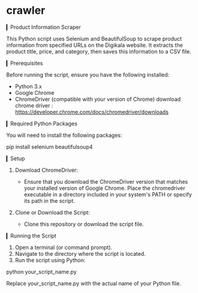 # crawler



▎Product Information Scraper

This Python script uses Selenium and BeautifulSoup to scrape product information from specified URLs on the Digikala website. It extracts the product title, price, and category, then saves this information to a CSV file.

▎Prerequisites

Before running the script, ensure you have the following installed:

- Python 3.x
- Google Chrome
- ChromeDriver (compatible with your version of Chrome)
download chrome driver : https://developer.chrome.com/docs/chromedriver/downloads

▎Required Python Packages

You will need to install the following packages:

pip install selenium beautifulsoup4


▎Setup

1. Download ChromeDriver: 
   - Ensure that you download the ChromeDriver version that matches your installed version of Google Chrome. Place the chromedriver executable in a directory included in your system's PATH or specify its path in the script.

2. Clone or Download the Script:
   - Clone this repository or download the script file.

▎Running the Script

1. Open a terminal (or command prompt).
2. Navigate to the directory where the script is located.
3. Run the script using Python:

python your_script_name.py


Replace your_script_name.py with the actual name of your Python file.
